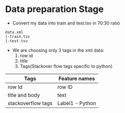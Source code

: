 # Data preparation Stage

- Convert my data into train and test.tsv in 70:30 ratio

```
data.xml
|-train.tsv
|-test.tsv
```
-  We are choosing only 3 tags in the xml data:
    1. row id
    2. title
    3. Tags(Stackover flow tags specific to python)

|Tags|Feature names|
|-|-|
|row Id| row ID|
|title and body|text|
|stackoverflow tags|Label1 - Python|